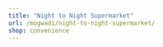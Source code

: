 ```yaml
---
title: "Night to Night Supermarket"
url: /mogwadi/night-to-night-supermarket/
shop: convenience
---
```

